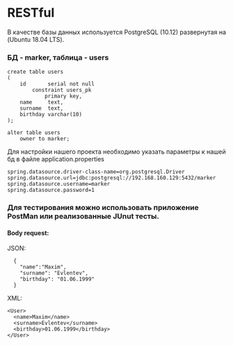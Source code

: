 # RESTful

В качестве базы данных используется PostgreSQL (10.12) развернутая на (Ubuntu 18.04 LTS).

### БД - marker, таблица - users

    create table users
    (
        id       serial not null
            constraint users_pk
                primary key,
        name     text,
        surname  text,
        birthday varchar(10)
    );

    alter table users
        owner to marker;
Для настройки нашего проекта необходимо указать параметры к нашей бд в файле application.properties

    spring.datasource.driver-class-name=org.postgresql.Driver
    spring.datasource.url=jdbc:postgresql://192.168.160.129:5432/marker
    spring.datasource.username=marker
    spring.datasource.password=1
    

### Для тестирования можно использовать приложение PostMan или реализованные JUnut тесты.

   #### Body request:
   
  
   JSON:
   
      {
        "name":"Maxim",
        "surname": "Evlentev",
        "birthday": "01.06.1999"
      }
  
  XML:
  
    <User>
      <name>Maxim</name>
      <surname>Evlentev</surname>
      <birthday>01.06.1999</birthday>
    </User>

  
  
